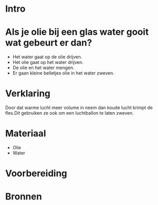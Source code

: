 # Intro
 

# Als je olie bij een glas water gooit wat gebeurt er dan?
- Het water gaat op de olie drijven.
- Het olie gaat op het water drijven.
- De olie en het water mengen.
- Er gaan kleine belletjes olie in het water zweven.

# Verklaring
Door dat warme lucht meer volume in neem dan koude lucht krimpt de fles.Dit gebruiken ze ook om een luchtballon te laten zweven.

# Materiaal
- Olie
- Water

# Voorbereiding



# Bronnen
